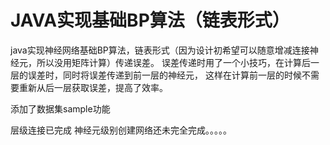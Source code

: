 # JAVA实现基础BP算法（链表形式）

java实现神经网络基础BP算法，链表形式（因为设计初希望可以随意增减连接神经元，所以没用矩阵计算）传递误差。
误差传递时用了一个小技巧，在计算后一层的误差时，同时将误差传递到前一层的神经元，
这样在计算前一层的时候不需要重新从后一层获取误差，提高了效率。

添加了数据集sample功能

层级连接已完成
神经元级别创建网络还未完全完成。。。。。

